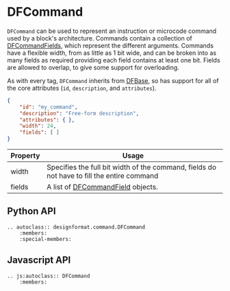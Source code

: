 # DFCommand

`DFCommand` can be used to represent an instruction or microcode command used by a block's architecture. Commands contain a collection of [DFCommandFields](./command_field), which represent the different arguments. Commands have a flexible width, from as little as 1 bit wide, and can be broken into as many fields as required providing each field contains at least one bit. Fields are allowed to overlap, to give some support for overloading.

As with every tag, `DFCommand` inherits from [DFBase](./base), so has support for all of the core attributes (`id`, `description`, and `attributes`).

```json
{
    "id": "my_command",
    "description": "Free-form description",
    "attributes": { },
    "width": 24,
    "fields": [ ]
}
```

| Property | Usage |
|----------|-------|
| width    | Specifies the full bit width of the command, fields do not have to fill the entire command |
| fields   | A list of [DFCommandField](./command_field) objects. |

## Python API

```eval_rst
.. autoclass:: designformat.command.DFCommand
    :members:
    :special-members:
```

## Javascript API

```eval_rst
.. js:autoclass:: DFCommand
    :members:
```